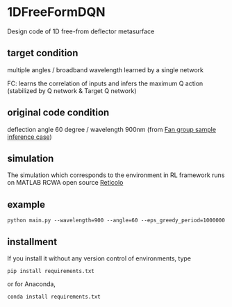 # 1DFreeFormDQN
Design code of 1D free-from deflector metasurface

## target condition
multiple angles / broadband wavelength learned by a single network

FC: learns the correlation of inputs and infers the maximum Q action (stabilized by Q network & Target Q network) 

## original code condition
deflection angle 60 degree / wavelength 900nm (from [Fan group sample inference case](https://github.com/jonfanlab/GLOnet))

## simulation
The simulation which corresponds to the environment in RL framework runs on MATLAB RCWA open source [Reticolo](https://zenodo.org/record/3610175#.YBkECS2UGX0)

## example
~~~
python main.py --wavelength=900 --angle=60 --eps_greedy_period=1000000
~~~


## installment
If you install it without any version control of environments, type 
~~~
pip install requirements.txt
~~~

or for Anaconda,
~~~
conda install requirements.txt
~~~
